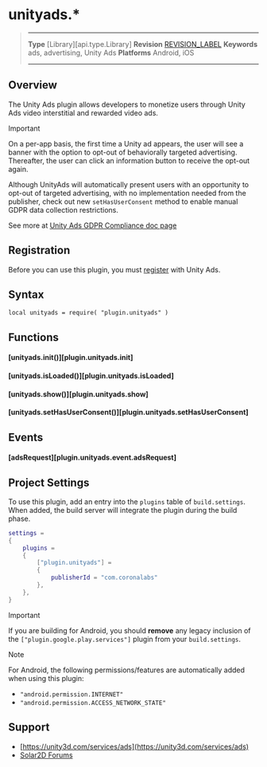 # unityads.*

> --------------------- ------------------------------------------------------------------------------------------
> __Type__              [Library][api.type.Library]
> __Revision__          [REVISION_LABEL](REVISION_URL)
> __Keywords__          ads, advertising, Unity Ads
> __Platforms__			Android, iOS
> --------------------- ------------------------------------------------------------------------------------------


## Overview

The Unity Ads plugin allows developers to monetize users through Unity Ads video interstitial and rewarded video ads.

<div class="guide-notebox-imp">
<div class="notebox-title-imp">Important</div>

On a per-app basis, the first time a Unity ad appears, the user will see a banner with the option to opt-out of behaviorally targeted advertising. Thereafter, the user can click an information button to receive the opt-out again.

Although UnityAds will automatically present users with an opportunity to opt-out of targeted advertising, with no implementation needed from the publisher, check out new `setHasUserConsent` method to enable manual GDPR data collection restrictions.

See more at [Unity Ads GDPR Compliance doc page](https://unityads.unity3d.com/help/legal/gdpr)

</div>


## Registration

Before you can use this plugin, you must [register](https://unity3d.com/services/ads) with Unity&nbsp;Ads.


## Syntax

	local unityads = require( "plugin.unityads" )


## Functions

#### [unityads.init()][plugin.unityads.init]

#### [unityads.isLoaded()][plugin.unityads.isLoaded]

#### [unityads.show()][plugin.unityads.show]

#### [unityads.setHasUserConsent()][plugin.unityads.setHasUserConsent]


## Events

#### [adsRequest][plugin.unityads.event.adsRequest]


## Project Settings

To use this plugin, add an entry into the `plugins` table of `build.settings`. When added, the build server will integrate the plugin during the build phase.&nbsp;

``````lua
settings =
{
	plugins =
	{
		["plugin.unityads"] =
		{
			publisherId = "com.coronalabs"
		},
	},
}
``````

<div class="guide-notebox-imp">
<div class="notebox-title-imp">Important</div>

If you are building for Android, you should __remove__ any legacy inclusion of the `["plugin.google.play.services"]` plugin from your `build.settings`.

</div>

<div class="guide-notebox">
<div class="notebox-title">Note</div>

For Android, the following permissions/features are automatically added when using this plugin:

* `"android.permission.INTERNET"`
* `"android.permission.ACCESS_NETWORK_STATE"`

</div>


## Support

* [https://unity3d.com/services/ads](https://unity3d.com/services/ads)
* [Solar2D Forums](https://forums.solar2d.com/c/corona/monetization-in-app-purchases-ads-etc/)
